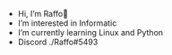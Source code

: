 - Hi, I’m Raffo👋
- I’m interested in Informatic
- I’m currently learning Linux and Python
- Discord ./Raffo#5493

<!---
Raffo-GHub/Raffo-GHub is a ✨ special ✨ repository because its `README.md` (this file) appears on your GitHub profile.
You can click the Preview link to take a look at your changes.
--->
